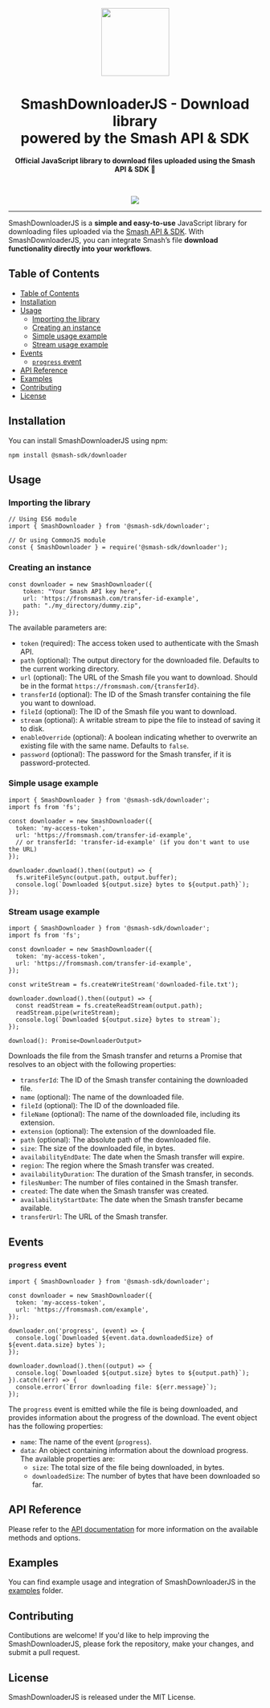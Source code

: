<p align="center">
  <a href="https://api.fromsmash.com/"><img src="https://developer.fromsmash.com/LOGO_SMASH_API.png" align="center" width="135" /></a> 
  <h1 align="center">SmashDownloaderJS - Download library <br>powered by the Smash API & SDK</h1> 
</p>
<p align="center">
  <strong>Official JavaScript library to download files uploaded using the Smash API & SDK 🚀</strong>
</p>
<br/>
<p align="center">
  <a href="https://npmjs.com/package/@smash-sdk/downloader"><img src="https://img.shields.io/npm/v/@smash-sdk/downloader.svg" /></a>
  <br/>
</p>
<hr/>

SmashDownloaderJS is a <b>simple and easy-to-use</b> JavaScript library for downloading files uploaded via the [Smash API & SDK](https://api.fromsmash.com/). With SmashDownloaderJS, you can integrate Smash’s file <b>download functionality directly into your workflows</b>.

## Table of Contents

- [Table of Contents](#table-of-contents)
- [Installation](#installation)
- [Usage](#usage)
  - [Importing the library](#importing-the-library)
  - [Creating an instance](#creating-an-instance)
  - [Simple usage example](#simple-usage-example)
  - [Stream usage example](#stream-usage-example)
- [Events](#events)
  - [`progress` event](#progress-event)
- [API Reference](#api-reference)
- [Examples](#examples)
- [Contributing](#contributing)
- [License](#license)

## Installation

You can install SmashDownloaderJS using npm:

```
npm install @smash-sdk/downloader
```

## Usage
### Importing the library

```
// Using ES6 module
import { SmashDownloader } from '@smash-sdk/downloader';

// Or using CommonJS module
const { SmashDownloader } = require('@smash-sdk/downloader');
```
### Creating an instance

```
const downloader = new SmashDownloader({
    token: "Your Smash API key here",
    url: 'https://fromsmash.com/transfer-id-example',
    path: "./my_directory/dummy.zip",
});
```

The available parameters are:

- `token` (required): The access token used to authenticate with the Smash API.
- `path` (optional): The output directory for the downloaded file. Defaults to the current working directory.
- `url` (optional): The URL of the Smash file you want to download. Should be in the format `https://fromsmash.com/{transferId}`.
- `transferId` (optional): The ID of the Smash transfer containing the file you want to download.
- `fileId` (optional): The ID of the Smash file you want to download.
- `stream` (optional): A writable stream to pipe the file to instead of saving it to disk.
- `enableOverride` (optional): A boolean indicating whether to overwrite an existing file with the same name. Defaults to `false`.
- `password` (optional): The password for the Smash transfer, if it is password-protected.


### Simple usage example

```
import { SmashDownloader } from '@smash-sdk/downloader';
import fs from 'fs';

const downloader = new SmashDownloader({
  token: 'my-access-token',
  url: 'https://fromsmash.com/transfer-id-example',
  // or transferId: 'transfer-id-example' (if you don't want to use the URL)
});

downloader.download().then((output) => {
  fs.writeFileSync(output.path, output.buffer);
  console.log(`Downloaded ${output.size} bytes to ${output.path}`);
});
```

### Stream usage example

```
import { SmashDownloader } from '@smash-sdk/downloader';
import fs from 'fs';

const downloader = new SmashDownloader({
  token: 'my-access-token',
  url: 'https://fromsmash.com/transfer-id-example',
});

const writeStream = fs.createWriteStream('downloaded-file.txt');

downloader.download().then((output) => {
  const readStream = fs.createReadStream(output.path);
  readStream.pipe(writeStream);
  console.log(`Downloaded ${output.size} bytes to stream`);
});
```

`download(): Promise<DownloaderOutput>`

Downloads the file from the Smash transfer and returns a Promise that resolves to an object with the following properties:

- `transferId`: The ID of the Smash transfer containing the downloaded file.
- `name` (optional): The name of the downloaded file.
- `fileId` (optional): The ID of the downloaded file.
- `fileName` (optional): The name of the downloaded file, including its extension.
- `extension` (optional): The extension of the downloaded file.
- `path` (optional): The absolute path of the downloaded file.
- `size`: The size of the downloaded file, in bytes.
- `availabilityEndDate`: The date when the Smash transfer will expire.
- `region`: The region where the Smash transfer was created.
- `availabilityDuration`: The duration of the Smash transfer, in seconds.
- `filesNumber`: The number of files contained in the Smash transfer.
- `created`: The date when the Smash transfer was created.
- `availabilityStartDate`: The date when the Smash transfer became available.
- `transferUrl`: The URL of the Smash transfer.

## Events

### `progress` event

```
import { SmashDownloader } from '@smash-sdk/downloader';

const downloader = new SmashDownloader({
  token: 'my-access-token',
  url: 'https://fromsmash.com/example',
});

downloader.on('progress', (event) => {
  console.log(`Downloaded ${event.data.downloadedSize} of ${event.data.size} bytes`);
});

downloader.download().then((output) => {
  console.log(`Downloaded ${output.size} bytes to ${output.path}`);
}).catch((err) => {
  console.error(`Error downloading file: ${err.message}`);
});
```

The `progress` event is emitted while the file is being downloaded, and provides information about the progress of the download. The event object has the following properties:

- `name`: The name of the event (`progress`).
- `data`: An object containing information about the download progress. The available properties are:
  - `size`: The total size of the file being downloaded, in bytes.
  - `downloadedSize`: The number of bytes that have been downloaded so far.

## API Reference

Please refer to the [API documentation](https://api.fromsmash.com/docs/integrations/node-js) for more information on the available methods and options.

## Examples

You can find example usage and integration of SmashDownloaderJS in the [examples](https://github.com/fromsmash/example-js) folder.

## Contributing

Contibutions are welcome! If you'd like to help improving the SmashDownloaderJS, please fork the repository, make your changes, and submit a pull request.

## License

SmashDownloaderJS is released under the MIT License.